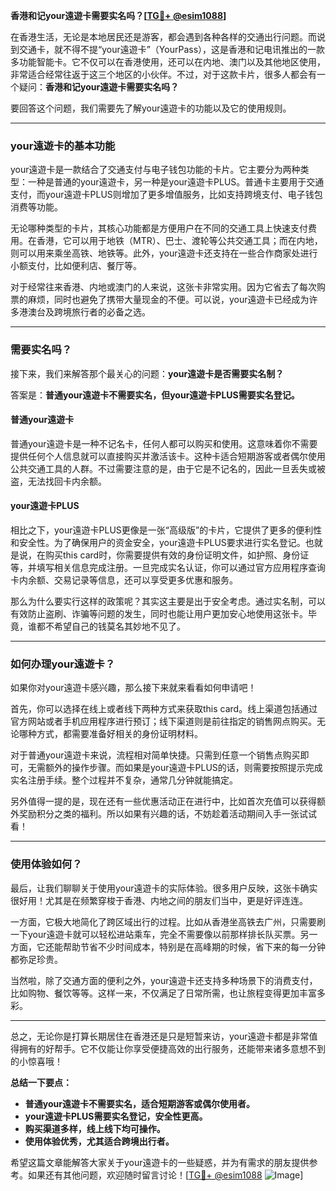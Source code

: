 **香港和记your遠遊卡需要实名吗？[[TG💪+ @esim1088](https://t.me/s/esim1088)]**

在香港生活，无论是本地居民还是游客，都会遇到各种各样的交通出行问题。而说到交通卡，就不得不提“your遠遊卡”（YourPass），这是香港和记电讯推出的一款多功能智能卡。它不仅可以在香港使用，还可以在内地、澳门以及其他地区使用，非常适合经常往返于这三个地区的小伙伴。不过，对于这款卡片，很多人都会有一个疑问：**香港和记your遠遊卡需要实名吗？**

要回答这个问题，我们需要先了解your遠遊卡的功能以及它的使用规则。

---

### your遠遊卡的基本功能

your遠遊卡是一款结合了交通支付与电子钱包功能的卡片。它主要分为两种类型：一种是普通的your遠遊卡，另一种是your遠遊卡PLUS。普通卡主要用于交通支付，而your遠遊卡PLUS则增加了更多增值服务，比如支持跨境支付、电子钱包消费等功能。

无论哪种类型的卡片，其核心功能都是方便用户在不同的交通工具上快速支付费用。在香港，它可以用于地铁（MTR）、巴士、渡轮等公共交通工具；而在内地，则可以用来乘坐高铁、地铁等。此外，your遠遊卡还支持在一些合作商家处进行小额支付，比如便利店、餐厅等。

对于经常往来香港、内地或澳门的人来说，这张卡非常实用。因为它省去了每次购票的麻烦，同时也避免了携带大量现金的不便。可以说，your遠遊卡已经成为许多港澳台及跨境旅行者的必备之选。

---

### 需要实名吗？

接下来，我们来解答那个最关心的问题：**your遠遊卡是否需要实名制？**

答案是：**普通your遠遊卡不需要实名，但your遠遊卡PLUS需要实名登记。**

#### 普通your遠遊卡
普通your遠遊卡是一种不记名卡，任何人都可以购买和使用。这意味着你不需要提供任何个人信息就可以直接购买并激活该卡。这种卡适合短期游客或者偶尔使用公共交通工具的人群。不过需要注意的是，由于它是不记名的，因此一旦丢失或被盗，无法找回卡内余额。

#### your遠遊卡PLUS
相比之下，your遠遊卡PLUS更像是一张“高级版”的卡片，它提供了更多的便利性和安全性。为了确保用户的资金安全，your遠遊卡PLUS要求进行实名登记。也就是说，在购买this card时，你需要提供有效的身份证明文件，如护照、身份证等，并填写相关信息完成注册。一旦完成实名认证，你可以通过官方应用程序查询卡内余额、交易记录等信息，还可以享受更多优惠和服务。

那么为什么要实行这样的政策呢？其实这主要是出于安全考虑。通过实名制，可以有效防止盗刷、诈骗等问题的发生，同时也能让用户更加安心地使用这张卡。毕竟，谁都不希望自己的钱莫名其妙地不见了。

---

### 如何办理your遠遊卡？

如果你对your遠遊卡感兴趣，那么接下来就来看看如何申请吧！

首先，你可以选择在线上或者线下两种方式来获取this card。线上渠道包括通过官方网站或者手机应用程序进行预订；线下渠道则是前往指定的销售网点购买。无论哪种方式，都需要准备好相关的身份证明材料。

对于普通your遠遊卡来说，流程相对简单快捷。只需到任意一个销售点购买即可，无需额外的操作步骤。而如果是your遠遊卡PLUS的话，则需要按照提示完成实名注册手续。整个过程并不复杂，通常几分钟就能搞定。

另外值得一提的是，现在还有一些优惠活动正在进行中，比如首次充值可以获得额外奖励积分之类的福利。所以如果有兴趣的话，不妨趁着活动期间入手一张试试看！

---

### 使用体验如何？

最后，让我们聊聊关于使用your遠遊卡的实际体验。很多用户反映，这张卡确实很好用！尤其是在频繁穿梭于香港、内地之间的朋友们当中，更是好评连连。

一方面，它极大地简化了跨区域出行的过程。比如从香港坐高铁去广州，只需要刷一下your遠遊卡就可以轻松进站乘车，完全不需要像以前那样排长队买票。另一方面，它还能帮助节省不少时间成本，特别是在高峰期的时候，省下来的每一分钟都弥足珍贵。

当然啦，除了交通方面的便利之外，your遠遊卡还支持多种场景下的消费支付，比如购物、餐饮等等。这样一来，不仅满足了日常所需，也让旅程变得更加丰富多彩。

---

总之，无论你是打算长期居住在香港还是只是短暂来访，your遠遊卡都是非常值得拥有的好帮手。它不仅能让你享受便捷高效的出行服务，还能带来诸多意想不到的小惊喜哦！

**总结一下要点：**
- **普通your遠遊卡不需要实名，适合短期游客或偶尔使用者。**
- **your遠遊卡PLUS需要实名登记，安全性更高。**
- **购买渠道多样，线上线下均可操作。**
- **使用体验优秀，尤其适合跨境出行者。**

希望这篇文章能解答大家关于your遠遊卡的一些疑惑，并为有需求的朋友提供参考。如果还有其他问题，欢迎随时留言讨论！[[TG💪+ @esim1088](https://t.me/s/esim1088) ![Image](https://i.postimg.cc/4NQfJmqS/Snipaste-2025-05-13-00-14-12.png)]